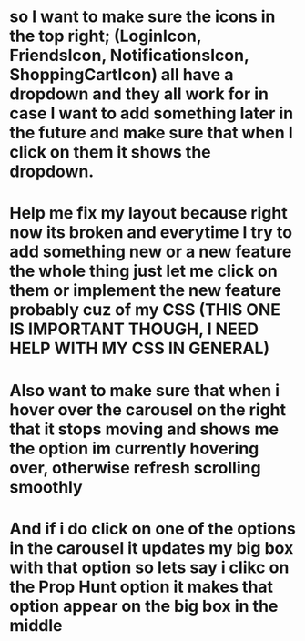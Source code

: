 # so I want to make sure the icons in the top right; (LoginIcon, FriendsIcon, NotificationsIcon, ShoppingCartIcon) all have a dropdown and they all work for in case I want to add something later in the future and make sure that when I click on them it shows the dropdown.

# Help me fix my layout because right now its broken and everytime I try to add something new or a new feature the whole thing just let me click on them or implement the new feature probably cuz of my CSS (THIS ONE IS IMPORTANT THOUGH, I NEED HELP WITH MY CSS IN GENERAL)

# Also want to make sure that when i hover over the carousel on the right that it stops moving and shows me the option im currently hovering over, otherwise refresh scrolling smoothly

# And if i do click on one of the options in the carousel it updates my big box with that option so lets say i clikc on the Prop Hunt option it makes that option appear on the big box in the middle
